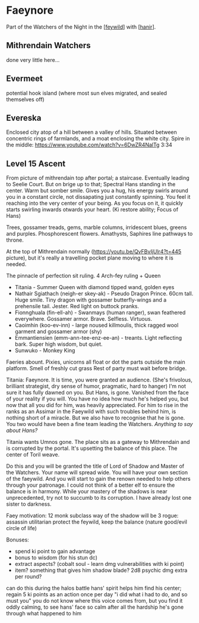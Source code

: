 # Faeynore
Part of the Watchers of the Night in the [[feywild]] with [[hanir]].

## Mithrendain Watchers
done very little here...

## Evermeet
potential hook island (where most sun elves migrated, and sealed themselves off)

## Evereska
Enclosed city atop of a hill between a valley of hills.
Situated between concentric rings of farmlands, and a moat enclosing the white city.
Spire in the middle: https://www.youtube.com/watch?v=6DwZR4NalTg 3:34

## Level 15 Ascent
From picture of mithrendain top after portal; a staircase. Eventually leading to Seelie Court. But on brige up to that; Spectral Hans standing in the center. Warm but somber smile. Gives you a hug, his energy swirls around you in a constant circle, not dissapating just constantly spinning. You feel it reaching into the very center of your being. As you focus on it, it quickly starts swirling inwards otwards your heart. (Ki restore ability; Focus of Hans)

Trees, gossamer treads, gems, marble columns, irridescent blues, greens and purples. Phosphorescent flowers. Amathysts, Saphires line pathways to throne.

At the top of Mithrendain normally (https://youtu.be/QvFBvIjUlr4?t=445 picture), but it's really a travelling pocket plane moving to where it is needed.

The pinnacle of perfection sit ruling. 4 Arch-fey ruling + Queen
- Titania - Summer Queen with diamond tipped wand, golden eyes
- Nathair Sgiathach (neigh-er skey-ak) - Pseudo Dragon Prince. 60cm tall. Huge smile. Tiny dragon with gossamer butterfly-wings and a prehensile tail. Jester. Red light on buttock pranks.
- Fionnghuala (fin-ell-ah) - Swanmays (human ranger), swan feathered everywhere. Gossamer armor. Brave. Selfless. Virtuous.
- Caoimhin (koo-ev-inn) - large noused killmoulis, thick ragged wool garment and gossamer armor (shy)
- Emmantiensien (emm-ann-tee-enz-ee-an) - treants. Light reflecting bark. Super high wisdom, but quiet.
- Sunwuko - Monkey King

Faeries abount. Pixies, unicorns all float or dot the parts outside the main platform. Smell of freshly cut grass
Rest of party must wait before bridge.

Titania: Faeynore. It is time, you were granted an audience.
(She's frivolous, brilliant strategist, dry sense of humor, pragmatic, hard to hanger)
I'm not sure it has fully dawned on you. But Hans, is gone. Vanished from the face of your reality if you will.
You have no idea how much he's helped you, but now that all you did for him, was heavily appreciated. For him to rise in the ranks as an Assimar in the Faeywild with such troubles behind him, is nothing short of a miracle.
But we also have to recognise that he is gone. You two would have been a fine team leading the Watchers.
_Anything to say about Hans?_

Titania wants Umnos gone. The place sits as a gateway to Mithrendain and is corrupted by the portal. It's upsetting the balance of this place. The center of Toril weave.

Do this and you will be granted the title of Lord of Shadow and Master of the Watchers. Your name will spread wide. You will have your own section of the faeywild. And you will start to gain the renown needed to help others through your patronage. I could not think of a better elf to ensure the balance is in harmony. While your mastery of the shadows is near unprecedented, try not to succumb to its corruption. I have already lost one sister to darkness.


Faey motivation:
12 monk subclass way of the shadow
will be 3 rogue: assassin
utilitarian
protect the feywild, keep the balance (nature good/evil circle of life)

Bonuses:
- spend ki point to gain advantage
- bonus to wisdom (for his stun dc)
- extract aspects? (cobalt soul - learn dmg vulnerabilities with ki point)
- item? something that gives him shadow blade? 2d8 psychic dmg extra per round?

can do this during the halos battle
hans' spirit helps him find his center; regain 5 ki points as an action once per day
"i did what i had to do, and so must you"
you do not know where this voice comes from, but you find it oddly calming, to see hans' face so calm after all the hardship he's gone through
what happened to him

[//begin]: # "Autogenerated link references for markdown compatibility"
[feywild]: ../planar/feywild "Feywild"
[hanir]: hanir "Hans Irel"
[//end]: # "Autogenerated link references"